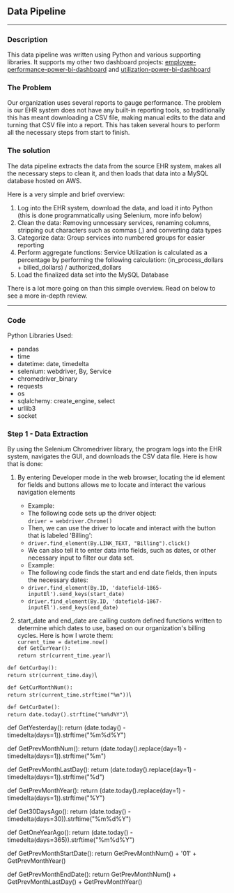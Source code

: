 ## Data Pipeline

---

### Description
This data pipeline was written using Python and various supporting libraries. It supports my other two dashboard projects: [employee-performance-power-bi-dashboard](https://github.com/gmar84/employee-performance-power-bi-dashboard) and [utilization-power-bi-dashboard](https://github.com/gmar84/utilization-power-bi-dashboard)

### The Problem
Our organization uses several reports to gauge performance. The problem is our EHR system does not have any built-in reporting tools, so traditionally this has meant downloading a CSV file, making manual edits to the data and turning that CSV file into a report. This has taken several hours to perform all the necessary steps from start to finish.

### The solution
The data pipeline extracts the data from the source EHR system, makes all the necessary steps to clean it, and then loads that data into a MySQL database hosted on AWS. 

Here is a very simple and brief overview:
1. Log into the EHR system, download the data, and load it into Python (this is done programmatically using Selenium, more info below)
2. Clean the data: Removing unncessary services, renaming columns, stripping out characters such as commas (,) and converting data types
3. Categorize data: Group services into numbered groups for easier reporting
4. Perform aggregate functions: Service Utilization is calculated as a percentage by performing the following calculation: (in_process_dollars + billed_dollars) / authorized_dollars
5. Load the finalized data set into the MySQL Database

There is a lot more going on than this simple overview. Read on below to see a more in-depth review.

---

### Code
Python Libraries Used:
- pandas
- time
- datetime: date, timedelta
- selenium: webdriver, By, Service
- chromedriver_binary
- requests
- os
- sqlalchemy: create_engine, select
- urllib3
- socket

### Step 1 - Data Extraction

By using the Selenium Chromedriver library, the program logs into the EHR system, navigates the GUI, and downloads the CSV data file. Here is how that is done:
1. By entering Developer mode in the web browser, locating the id element for fields and buttons allows me to locate and interact the various navigation elements
    - Example:
    - The following code sets up the driver object:\
       `driver = webdriver.Chrome()`
    - Then, we can use the driver to locate and interact with the button that is labeled 'Billing':
    - `driver.find_element(By.LINK_TEXT, "Billing").click()`
    - We can also tell it to enter data into fields, such as dates, or other necessary input to filter our data set.
    - Example:
    - The following code finds the start and end date fields, then inputs the necessary dates:
    - `driver.find_element(By.ID, 'datefield-1865-inputEl').send_keys(start_date)`
    - `driver.find_element(By.ID, 'datefield-1867-inputEl').send_keys(end_date)`

2. start_date and end_date are calling custom defined functions written to determine which dates to use, based on our organization's billing cycles. Here is how I wrote them:\
`current_time = datetime.now()`\
`def GetCurYear():`\
    `return str(current_time.year)`\

`def GetCurDay():`\
    `return str(current_time.day)`\

`def GetCurMonthNum():`\
    `return str(current_time.strftime("%m"))`\

`def GetCurDate():`\
    `return date.today().strftime("%m%d%Y")`\

def GetYesterday():
    return (date.today() - timedelta(days=1)).strftime("%m%d%Y")
    
def GetPrevMonthNum():
    return (date.today().replace(day=1) - timedelta(days=1)).strftime("%m")
    
def GetPrevMonthLastDay():
    return (date.today().replace(day=1) - timedelta(days=1)).strftime("%d")

def GetPrevMonthYear():
    return (date.today().replace(day=1) - timedelta(days=1)).strftime("%Y")

def Get30DaysAgo():
    return (date.today() - timedelta(days=30)).strftime("%m%d%Y")

def GetOneYearAgo():
    return (date.today() - timedelta(days=365)).strftime("%m%d%Y")

def GetPrevMonthStartDate():
    return GetPrevMonthNum() + '01' + GetPrevMonthYear()

def GetPrevMonthEndDate():
    return GetPrevMonthNum() + GetPrevMonthLastDay() + GetPrevMonthYear()

